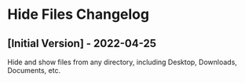 # Hide Files Changelog

## [Initial Version] - 2022-04-25

Hide and show files from any directory, including Desktop, Downloads, Documents, etc.

